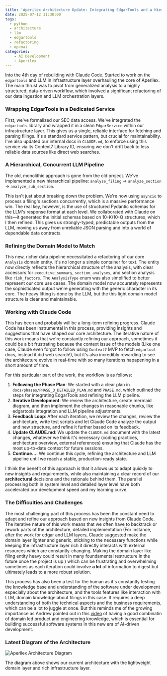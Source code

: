 ```yaml
---
title: 'Aperilex Architecture Update: Integrating EdgarTools and a Hierarchical LLM Pipeline in Infrastructure Layer'
date: 2025-07-12 11:30:00
tags:
  - python
  - architecture
  - llm
  - edgartools
  - refactoring
  - openai
categories:
    - AI Development
    - Aperilex
---
```


Into the 4th day of rebuilding with Claude Code. Started to work on the `edgartools` and LLM in infrastructure layer overhauling the core of Aperilex. The main thrust was to pivot from generalized analysis to a highly structured, data-driven workflow, which involved a significant refactoring of our data ingestion and LLM orchestration layers.

<!-- more -->

### Wrapping EdgarTools in a Dedicated Service

First, we've formalized our SEC data access. We've integrated the `edgartools` library and wrapped it in a clean `EdgarService` within our infrastructure layer. This gives us a single, reliable interface for fetching and parsing filings. It's a standard service pattern, but crucial for maintainability. I've also updated our internal docs in `CLAUDE.md`, to enforce using this service via its Context7 Library ID, ensuring we don't drift back to less reliable data sources like direct web searches.

### A Hierarchical, Concurrent LLM Pipeline

The old, monolithic approach is gone from the old project. We've implemented a new hierarchical pipeline: `analyze_filing` -> `analyze_section` -> `analyze_sub_section`.

This isn't just about breaking down the problem. We're now using `asyncio` to process a filing's sections concurrently, which is a massive performance win. The real key, however, is the use of structured Pydantic schemas for the LLM's response format at each level. We collaborated with Claude on this—it generated the initial schemas based on 10-K/10-Q structures, which I then refined. This gives us strongly-typed, predictable outputs from the LLM, moving us away from unreliable JSON parsing and into a world of dependable data contracts.

### Refining the Domain Model to Match

This new, richer data pipeline necessitated a refactoring of our core `Analysis` domain entity. It's no longer a simple container for text. The entity now directly reflects the hierarchical structure of the analysis, with clear accessors for `executive_summary`, `section_analyses`, and section analysis like `risk_factors`. The `AnalysisType` enum was also simplified to better represent our core use cases. The domain model now accurately represents the sophisticated output we're generating with the generic character in its core. The heavy lifting is done by the LLM, but the this light domain model structure is clear and maintainable.

### Working with Claude Code

This has been and probably will be a long-term refining progress. Claude Code has been instrumental in this process, providing insights and suggestions that have shaped our core architecture. The iterative nature of this work means that we're constantly refining our approach, sometimes it could be a bit frustrating because the context issue of the models (Like one case, Claude even forgot to follow using `Context7` MVP to fetch `edgartool` docs, instead it did web search!), but it's also incredibly rewarding to see the architecture evolve in real-time with so many iterations hapapening in a short amount of time.

For this particular part of the work, the workflow is as follows:
1. **Following the Phase Plan**: We started with a clear plan in `docs/phases/PHASE_3_DETAILED_PLAN.md` and `PHASE.md`, which outlined the steps for integrating EdgarTools and refining the LLM pipeline.
2. **Iterative Development**: We review the architecture, create mermaid diagram, and then implement the changes in reasonable chunks, like edgartools integration and LLM pipeline adjustments.
3. **Feedback Loop**: After each iteration, we review the changes, review the architecture, write test scripts and let Claude Code analyze the output and new structure, and refine it further based on its feedback.
4. **Update CLAUDE.md**: We update the `CLAUDE.md` document with the latest changes, whatever we think it's necessary (coding practices, architecture overview, external references) ensuring that Claude has the most up-to-date context for future sessions.
5. **Continue...**: We continue this cycle, refining the architecture and LLM pipeline until we reach a stable, production-ready state.

I think the benefit of this approach is that it allows us to adapt quickly to new insights and requirements, while also maintaining a clear record of our **architectural** decisions and the rationale behind them. The parallel processing both in system level and detailed layer level have both accelerated our development speed and my learning curve.

### The Difficulties and Challenges
The most challenging part of this process has been the constant need to adapt and refine our approach based on new insights from Claude Code. The iterative nature of this work means that we often have to backtrack or rework parts of the architecture, detailed implementation (For instance, after the work for edgar and LLM layers, Claude suggested make the domain layer lighter and generic, sticking to the necessary functions while keeping the infrastructure layer rich it directly interacts with external resources which are constantly-changing. Making the domain layer like filing entity heavy could result in many foundamental restructure in the future once the project is up.) which can be frustrating and overwhelming sometimes as each iteration could involve **a lot** of information to digest but ultimately leads to a more robust solution.

This process has also been a test for the human as it's constantly testing the knowledge base and understanding of the software under development especially about the architecture, and the tools features like interaction with LLM, domain knowledge about filings in this case. It requires a deep understanding of both the technical aspects and the business requirements, which can be a lot to juggle at once. But this reminds me of the growing importance as Andrew pointed out in this [video](https://www.youtube.com/watch?v=6eBSHbLKuN0&t=1143s) of having a good combinatin of domain led product and engineering knowledge, which is essential for building successful software systems in this new era of AI-driven development.

### Latest Diagram of the Architecture

![Aperilex Architecture Diagram](infrasturecture-layer-edgar-and-llm/domain-infrastructure-layer-architecture.svg)

The diagram above shows our current architecture with the lightweight domain layer and rich infrastructure layer.